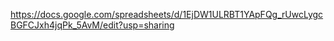 https://docs.google.com/spreadsheets/d/1EjDW1ULRBT1YApFQg_rUwcLygcBGFCJxh4jqPk_5AvM/edit?usp=sharing
